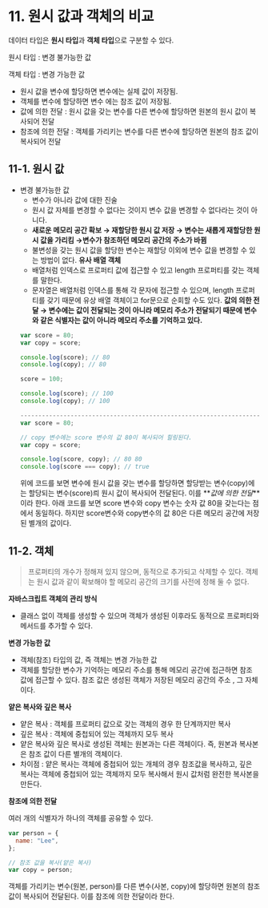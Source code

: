 # 11. 원시 값과 객체의 비교

데이터 타입은 **원시 타입**과 **객체 타입**으로 구분할 수 있다.

원시 타입 : 변경 불가능한 값

객체 타입 : 변경 가능한 값

- 원시 값을 변수에 할당하면 변수에는 실제 값이 저장됨.
- 객체를 변수에 할당하면 변수 에는 참조 값이 저장됨.
- 값에 의한 전달 : 원시 값을 갖는 변수를 다른 변수에 할당하면 원본의 원시 값이 복사되어 전달
- 참조에 의한 전달 : 객체를 가리키는 변수를 다른 변수에 할당하면 원본의 참조 값이 복사되어 전달

## 11-1. 원시 값

- 변경 불가능한 값
  - 변수가 아니라 값에 대한 진술
  - 원시 값 자체를 변경할 수 없다는 것이지 변수 값을 변경할 수 없다라는 것이 아니다.
  - **새로운 메모리 공간 확보 → 재할당한 원시 값 저장 → 변수는 새롭게 재할당한 원시 값을 가리킴 →변수가 참조하던 메모리 공간의 주소가 바뀜**
  - 불변성을 갖는 원시 값을 할당한 변수는 재할당 이외에 변수 값을 변경할 수 있는 방법이 없다.
  **유사 배열 객체**
  - 배열처럼 인덱스로 프로퍼티 값에 접근할 수 있고 length 프로퍼티를 갖는 객체를 말한다.
  - 문자열은 배열처럼 인덱스를 통해 각 문자에 접근할 수 있으며, length 프로퍼티를 갖기 때문에 유상 배열 객체이고 for문으로 순회할 수도 있다.
  **값의 의한 전달 → 변수에는 값이 전달되는 것이 아니라 메모리 주소가 전달되기 때문에 변수와 같은 식별자는 값이 아니라 메모리 주소를 기억하고 있다.**
  ```jsx
  var score = 80;
  var copy = score;

  console.log(score); // 80
  console.log(copy); // 80

  score = 100;

  console.log(score); // 100
  console.log(copy); // 100

  -----------------------------------------------------------------------------
  var score = 80;

  // copy 변수에는 score 변수의 값 80이 복사되어 힐링된다.
  var copy = score;

  console.log(score, copy); // 80 80
  console.log(score === copy); // true
  ```
  위에 코드를 보면 변수에 원시 값을 갖는 변수를 할당하면 할당받는 변수(copy)에는 할당되는 변수(score)릐 원시 값이 복사되어 전달된다. 이를 **_값에 의한 전달_**이라 한다.
  아래 코드를 보면 score 변수와 copy 변수는 숫자 값 80을 갖는다는 점에서 동일하다. 하지만
  score변수와 copy변수의 값 80은 다른 메모리 공간에 저장된 별개의 값이다.

## 11-2. 객체

> 프로퍼티의 개수가 정해져 있지 않으며, 동적으로 추가되고 삭제할 수 있다.
> 객체는 원시 값과 같이 확보해야 할 메모리 공간의 크기를 사전에 정해 둘 수 없다.

**자바스크립트 객체의 관리 방식**

- 클래스 없이 객체를 생성할 수 있으며 객체가 생성된 이후라도 동적으로 프로퍼티와 메서드를 추가할 수 있다.

**변경 가능한 값**

- 객체(참조) 타입의 값, 즉 객체는 변경 가능한 값
- 객체를 할당한 변수가 기억하는 메모리 주소를 통해 메모리 공간에 접근하면 참조 값에 접근할 수 있다. 참조 값은 생성된 객체가 저장된 메모리 공간의 주소 , 그 자체이다.

**얕은 복사와 깊은 복사**

- 얕은 복사 : 객체를 프로퍼티 값으로 갖는 객체의 경우 한 단계까지만 복사
- 깊은 복사 : 객체에 중첩되어 있는 객체까지 모두 복사
- 얕은 복사와 깊은 복사로 생성된 객체는 원본과는 다른 객체이다. 즉, 원본과 복사본은 참조 값이 다른 별개의 객체이다.
- 차이점 : 얕은 복사는 객체에 중첩되어 있는 개체의 경우 참조값을 복사하고, 깊은 복사는 객체에 중첩되어 있는 객체까지 모두 복사해서 원시 값처럼 완전한 복사본을 만든다.

**참조에 의한 전달**

여러 개의 식별자가 하나의 객체를 공유할 수 있다.

```jsx
var person = {
  name: "Lee",
};

// 참조 값을 복사(얕은 복사)
var copy = person;
```

객체를 가리키는 변수(원본, person)를 다른 변수(사본, copy)에 할당하면 원본의 참조 값이 복사되어 전달된다. 이를 참조에 의한 전달이라 한다.
